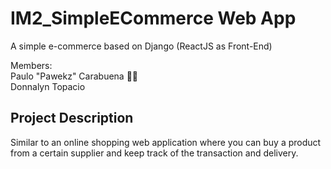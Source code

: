 # IM2_SimpleECommerce Web App
A simple e-commerce based on Django (ReactJS as Front-End)

Members:<br>
Paulo "Pawekz" Carabuena 👳‍♂️ <br>
Donnalyn Topacio<br>

## Project Description
Similar to an online shopping web application where you can buy a product from a certain supplier and keep track of the transaction and delivery.
